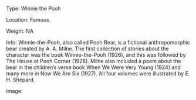 Type: Winnie the Pooh

Location: Famous

Weight: NA

Info: Winnie-the-Pooh, also called Pooh Bear, is a fictional anthropomorphic bear created by A. A. Milne. The first collection of stories about the character was the book Winnie-the-Pooh (1926), and this was followed by The House at Pooh Corner (1928). Milne also included a poem about the bear in the children’s verse book When We Were Very Young (1924) and many more in Now We Are Six (1927). All four volumes were illustrated by E. H. Shepard.

Image:
